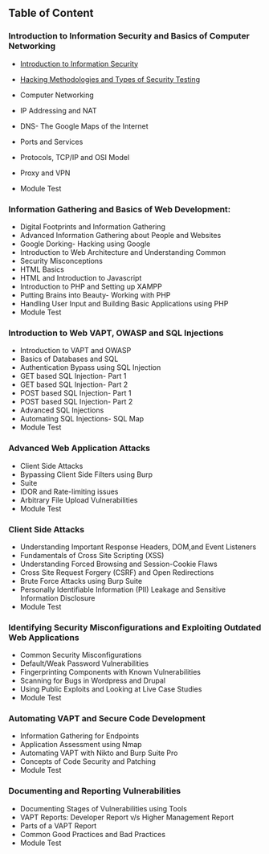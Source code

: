 ## Table of Content
### Introduction to Information Security and Basics of Computer Networking

-  [Introduction to Information Security](./modules/Introduction-information-security/information-security/information-security.md)

-  [Hacking Methodologies and Types of Security Testing](./modules/Introduction-information-security/hacking-methodology/hacking-methodology.md)
- Computer Networking
- IP Addressing and NAT
- DNS- The Google Maps of the Internet
- Ports and Services
- Protocols, TCP/IP and OSI Model
- Proxy and VPN
- Module Test

### Information Gathering and Basics of Web Development:
- Digital Footprints and Information Gathering
- Advanced Information Gathering about People and Websites
- Google Dorking- Hacking using Google
- Introduction to Web Architecture and Understanding Common
- Security Misconceptions
- HTML Basics
- HTML and Introduction to Javascript
- Introduction to PHP and Setting up XAMPP
- Putting Brains into Beauty- Working with PHP
- Handling User Input and Building Basic Applications using PHP
- Module Test

### Introduction to Web VAPT, OWASP and SQL Injections
- Introduction to VAPT and OWASP
- Basics of Databases and SQL
- Authentication Bypass using SQL Injection
- GET based SQL Injection- Part 1
- GET based SQL Injection- Part 2
- POST based SQL Injection- Part 1
- POST based SQL Injection- Part 2
- Advanced SQL Injections
- Automating SQL Injections- SQL Map
- Module Test

### Advanced Web Application Attacks
- Client Side Attacks
- Bypassing Client Side Filters using Burp
- Suite
- IDOR and Rate-limiting issues
- Arbitrary File Upload Vulnerabilities
- Module Test

### Client Side Attacks
- Understanding Important Response Headers, DOM,and Event Listeners
- Fundamentals of Cross Site Scripting (XSS)
- Understanding Forced Browsing and Session-Cookie Flaws
- Cross Site Request Forgery (CSRF) and Open Redirections
- Brute Force Attacks using Burp Suite
- Personally Identifiable Information (PII) Leakage and Sensitive Information Disclosure
- Module Test


### Identifying Security Misconfigurations and Exploiting Outdated Web Applications
- Common Security Misconfigurations
- Default/Weak Password Vulnerabilities
- Fingerprinting Components with Known Vulnerabilities
- Scanning for Bugs in Wordpress and Drupal
- Using Public Exploits and Looking at Live Case Studies
- Module Test

### Automating VAPT and Secure Code Development
- Information Gathering for Endpoints
- Application Assessment using Nmap
- Automating VAPT with Nikto and Burp Suite Pro
- Concepts of Code Security and Patching
- Module Test

### Documenting and Reporting Vulnerabilities
- Documenting Stages of Vulnerabilities using Tools
- VAPT Reports: Developer Report v/s Higher Management Report
- Parts of a VAPT Report
- Common Good Practices and Bad Practices
- Module Test
